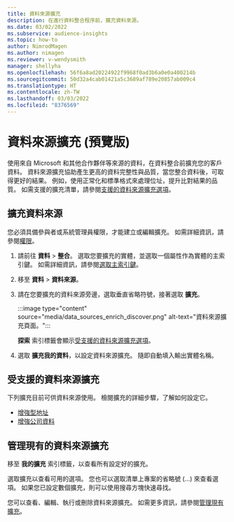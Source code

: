 ```yaml
---
title: 資料來源擴充
description: 在進行資料整合程序前，擴充資料來源。
ms.date: 03/02/2022
ms.subservice: audience-insights
ms.topic: how-to
author: NimrodMagen
ms.author: nimagen
ms.reviewer: v-wendysmith
manager: shellyha
ms.openlocfilehash: 56f6a8ad20224922f9968f0ad3b6a0e0a400214b
ms.sourcegitcommit: 50d32a4cab01421a5c3689af789e20857ab009c4
ms.translationtype: HT
ms.contentlocale: zh-TW
ms.lasthandoff: 03/03/2022
ms.locfileid: "8376569"
---
```

# <a name="enrichment-for-data-sources-preview"></a>資料來源擴充 (預覽版)

使用來自 Microsoft 和其他合作夥伴等來源的資料，在資料整合前擴充您的客戶資料。 資料來源擴充協助產生更高的資料完整性與品質，當您整合資料後，可取得更好的結果。 例如，使用正常化和標準格式來處理位址，提升比對結果的品質。 如需支援的擴充清單，請參閱[支援的資料來源擴充選項](#supported-data-source-enrichments)。

## <a name="enrich-a-data-source"></a>擴充資料來源

您必須具備參與者或系統管理員權限，才能建立或編輯擴充。 如需詳細資訊，請參閱[權限](permissions.md)。  

1. 請前往 **資料** > **整合**。 選取您要擴充的實體，並選取一個屬性作為實體的主索引鍵。 如需詳細資訊，請參閱[選取主索引鍵](map-entities.md#select-primary-key-and-semantic-type-for-attributes)。

1. 移至 **資料** > **資料來源**。
 
1. 請在您要擴充的資料來源旁邊，選取垂直省略符號，接著選取 **擴充**。

   :::image type="content" source="media/data_sources_enrich_discover.png" alt-text="資料來源擴充頁面。":::

   **探索** 索引標籤會顯示[受支援的資料來源擴充選項](#supported-data-source-enrichments)。

1. 選取 **擴充我的資料**，以設定資料來源擴充。 隨即自動填入輸出實體名稱。

## <a name="supported-data-source-enrichments"></a>受支援的資料來源擴充

下列擴充目前可供資料來源使用。 檢閱擴充的詳細步驟，了解如何設定它。

- [增強型地址](enrichment-enhanced-addresses.md)
- [增強公司資料](enrichment-enhanced-company-data.md)

## <a name="manage-existing-data-source-enrichments"></a>管理現有的資料來源擴充

移至 **我的擴充** 索引標籤，以查看所有設定好的擴充。

選取擴充以查看可用的選項。 您也可以選取清單上專案的省略號 (...) 來查看選項。 如果您已設定數個擴充，則可以使用搜尋方塊快速尋找。

您可以查看、編輯、執行或刪除資料來源擴充。 如需更多資訊，請參閱[管理現有擴充](enrichment-hub.md)。

